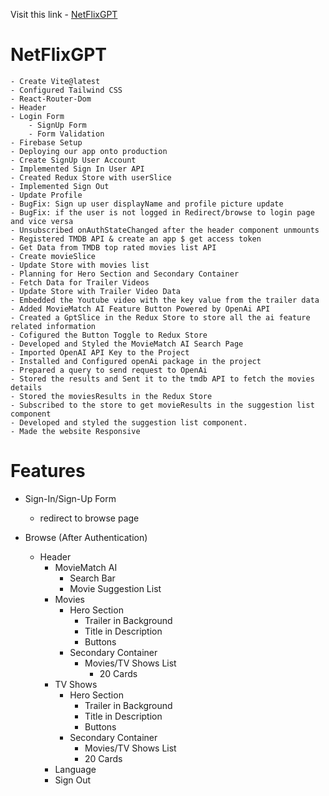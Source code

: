 Visit this link - [NetFlixGPT](https://netflix-gpt-by-tushar.netlify.app/)

# NetFlixGPT

    - Create Vite@latest
    - Configured Tailwind CSS
    - React-Router-Dom
    - Header
    - Login Form
        - SignUp Form
        - Form Validation
    - Firebase Setup
    - Deploying our app onto production
    - Create SignUp User Account
    - Implemented Sign In User API
    - Created Redux Store with userSlice
    - Implemented Sign Out
    - Update Profile
    - BugFix: Sign up user displayName and profile picture update
    - BugFix: if the user is not logged in Redirect/browse to login page and vice versa
    - Unsubscribed onAuthStateChanged after the header component unmounts
    - Registered TMDB API & create an app $ get access token
    - Get Data from TMDB top rated movies list API
    - Create movieSlice
    - Update Store with movies list
    - Planning for Hero Section and Secondary Container
    - Fetch Data for Trailer Videos
    - Update Store with Trailer Video Data
    - Embedded the Youtube video with the key value from the trailer data
    - Added MovieMatch AI Feature Button Powered by OpenAi API
    - Created a GptSlice in the Redux Store to store all the ai feature related information
    - Cofigured the Button Toggle to Redux Store
    - Developed and Styled the MovieMatch AI Search Page
    - Imported OpenAI API Key to the Project
    - Installed and Configured openAi package in the project
    - Prepared a query to send request to OpenAi
    - Stored the results and Sent it to the tmdb API to fetch the movies details
    - Stored the moviesResults in the Redux Store
    - Subscribed to the store to get movieResults in the suggestion list component
    - Developed and styled the suggestion list component.
    - Made the website Responsive

# Features

- Sign-In/Sign-Up Form

  - redirect to browse page

- Browse (After Authentication)
  - Header
    - MovieMatch AI
      - Search Bar
      - Movie Suggestion List
    - Movies
      - Hero Section
        - Trailer in Background
        - Title in Description
        - Buttons
      - Secondary Container
        - Movies/TV Shows List
          - 20 Cards
    - TV Shows
        - Hero Section
          - Trailer in Background
          - Title in Description
          - Buttons
        - Secondary Container
          - Movies/TV Shows List
          - 20 Cards
    - Language
    - Sign Out

